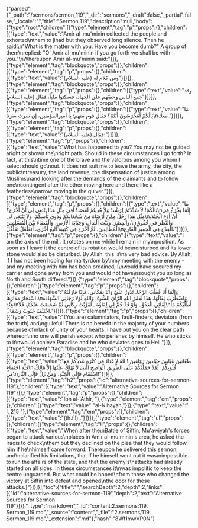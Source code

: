{"parsed":{"_path":"/sermons/sermon_119","_dir":"sermons","_draft":false,"_partial":false,"_locale":"","title":"Sermon 119","description":null,"body":{"type":"root","children":[{"type":"element","tag":"p","props":{},"children":[{"type":"text","value":"Amir al-mu'minin collected the people and exhorted\nthem to jihad but they observed long silence. Then he said:\n\"What is the matter with you. Have you become dumb?\" A group of them\nreplied: \"O' Amir al-mu'minin if you go forth we shall be with you.\"\nWhereupon Amir al-mu'minin said:"}]},{"type":"element","tag":"blockquote","props":{},"children":[{"type":"element","tag":"p","props":{},"children":[{"type":"text","value":"ومن كلام له (عليه السلام)"}]}]},{"type":"element","tag":"blockquote","props":{},"children":[{"type":"element","tag":"p","props":{},"children":[{"type":"text","value":"وقد جمع الناس وحضّهم على الجهاد، فسكتوا ملياً، فقال (عليه السلام)"}]}]},{"type":"element","tag":"blockquote","props":{},"children":[{"type":"element","tag":"p","props":{},"children":[{"type":"text","value":"مَا بَالُكُمْ أَمُخْرَسُونَ أَنْتُمْ؟ فقال قوم منهم: يا أميرالمؤمنين، إن سرتَ سرنا\nمعك."}]}]},{"type":"element","tag":"blockquote","props":{},"children":[{"type":"element","tag":"p","props":{},"children":[{"type":"text","value":"فقال (عليه السلام):"}]}]},{"type":"element","tag":"p","props":{},"children":[{"type":"text","value":"What has happened to you? You may not be guided aright or shown the\nright path. Should in these circumstances I go forth? In fact, at this\ntime one of the brave and the valorous among you whom I select should go\nout. It does not suit me to leave the army, the city, the public\ntreasury, the land revenue, the dispensation of justice among Muslims\nand looking after the demands of the claimants and to follow one\ncontingent after the other moving here and there like a featherless\narrow moving in the quiver."}]},{"type":"element","tag":"blockquote","props":{},"children":[{"type":"element","tag":"p","props":{},"children":[{"type":"text","value":"مَا بَالُكُمْ! لاَ سُدِّدْتُمْ لِرُشْد! وَلاَ هُدِيتُمْ لَقَصْد! أَفِي مِثْلِ هذَا يَنْبَغِي لِي أَنْ أَخْرُجَ؟\nإِنَّمَا يَخْرُخُ فِي مِثْلِ هذَا رَجُلٌ مِمَّنْ أَرْضَاهُ مِنْ شُجْعَانِكُمْ وَذَوِي بَأْسِكُمْ، وَلاَ يَنْبَغِي لِي\nأَنْ أَدَعَ الْجُنْدَ، وَالْمِصْرَ، وَبَيْتَ الْمَالِ، وَجِبَايَةَ الاْرْضِ، وَالْقَضَاءَ بَيْنَ الْمُسْلِمِينَ،\nوَالنَّظَرَ في حُقُوقِ الْمُطَالِبِينَ، ثُمَّ أَخْرُجَ فِي كَتِيبَة أَتْبَعُ أُخْرَى، أَتَقَلْقَلُ تَقَلْقُلَ\nالْقِدْحِ فِي الْجَفِيرِ الْفَارِغِ،"}]}]},{"type":"element","tag":"p","props":{},"children":[{"type":"text","value":"I am the axis of the mill. It rotates on me while I remain in my\nposition. As soon as I leave it the centre of its rotation would be\ndisturbed and its lower stone would also be disturbed. By Allah, this is\na very bad advice. By Allah, if I had not been hoping for martyrdom by\nmy meeting with the enemy - and my meeting with him has been ordained, I\nwould have secured my carrier and gone away from you and would not have\nsought you so long as North and South differed."}]},{"type":"element","tag":"blockquote","props":{},"children":[{"type":"element","tag":"p","props":{},"children":[{"type":"text","value":"وَإِنَّمَا أَنَا قُطْبُ الرَّحَا، تَدُورُ عَلَيَّ وَأَنَا بِمَكَاني، فَإِذَا فَارَقْتُهُ اسْتَحَارَ مَدَارُهَا،\nوَاضْطَرَبَ ثِفَالُهَا. هذَا لَعَمْرُ اللهِ الرَّأْيُ السُّوءُ. وَاللهِ لَوْلاَ رَجَائِي الشَّهَادَةَ عِنْدَ\nلِقَائِي الْعَدُوَّ ـ وَلَوْ قَدْ حُمَّ لِي لِقَاؤُهُ ـ لَقَرَّبْتُ رِكَابِي ثُمَّ شَخَصْتُ عَنْكُمْ، فَلاَ\nأَطْلُبُكُمْ مَا اخْتَلَفَ جَنُوبٌ وَشَمَالٌ."}]}]},{"type":"element","tag":"p","props":{},"children":[{"type":"text","value":"(You are) calumniators, fault-finders, deviators (from the truth) and\nguileful! There is no benefit in the majority of your numbers because of\nlack of unity of your hearts. I have put you on the clear path whereon\nno one will perish except who perishes by himself. He who sticks to it\nwould achieve Paradise and he who deviates goes to Hell."}]},{"type":"element","tag":"blockquote","props":{},"children":[{"type":"element","tag":"p","props":{},"children":[{"type":"text","value":"طَعّانينَ عَيّابينَ حَيّادينَ رَوّاغينَ.! انَّهُ لاَ غَنَاءَ فِي كَثْرَةِ عَدَدِكُمْ مَعَ قِلَّةِ اجْتَماعِ\nقُلُوبِكُمْ. لَقَدْ حَمَلْتُكُمْ عَلَى الطَّرِيقِ الْوَاضِحِ الَّتي لاَ يَهْلِكُ عَلَيْهَا إِلاَّ هَالِكٌ، مَنِ\nاسْتَقَامَ فَإِلَى الْجَنَّةِ، وَمَنْ زَلَّ فَإِلَى النَّارِ!"}]}]},{"type":"element","tag":"h2","props":{"id":"alternative-sources-for-sermon-119"},"children":[{"type":"text","value":"Alternative Sources for Sermon 119"}]},{"type":"element","tag":"p","props":{},"children":[{"type":"text","value":"Ibn al-'Athir, "},{"type":"element","tag":"em","props":{},"children":[{"type":"text","value":"al-Nihayah,"}]},{"type":"text","value":" I, 215 "},{"type":"element","tag":"em","props":{},"children":[{"type":"text","value":"(th.f.l) ."}]}]},{"type":"element","tag":"ul","props":{},"children":[{"type":"element","tag":"li","props":{},"children":[{"type":"text","value":"When after the\nBattle of Siffin, Mu'awiyah's forces began to attack various\nplaces in Amir al-mu'minin's area, he asked the Iraqis to check\nthem but they declined on the plea that they would follow him if he\nhimself came forward. Thereupon he delivered this sermon, and\nclarified his limitations, that if he himself went out it was\nimpossible to run the affairs of the state, and that the enemy's\nattacks had already started on all sides. In these circumstances it\nwas impolitic to keep the centre unguarded. But what could be hoped\nfrom those who changed the victory at Siffin into defeat and opened\nthe door for these attacks.]"}]}]}],"toc":{"title":"","searchDepth":2,"depth":2,"links":[{"id":"alternative-sources-for-sermon-119","depth":2,"text":"Alternative Sources for Sermon 119"}]}},"_type":"markdown","_id":"content:2.sermons:119. Sermon_119.md","_source":"content","_file":"2.sermons/119. Sermon_119.md","_extension":"md"},"hash":"8Wf1mwVP0N"}